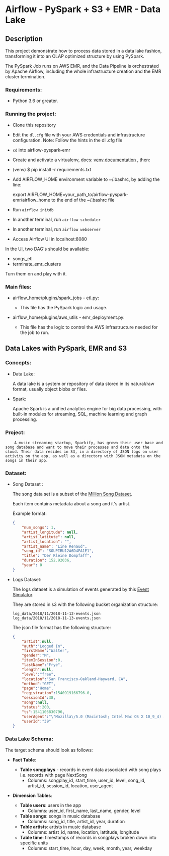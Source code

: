 
# Airflow - PySpark + S3 + EMR - Data Lake  

## Description
This project demonstrate how to process data stored in a data lake fashion, transforming it into an OLAP optimized structure by using PySpark. 

The PySpark Job runs on AWS EMR, and the Data Pipeline is orchestrated by Apache Airflow, including the whole infrastructure creation and the EMR cluster termination.

 ### Requirements:

 - Python 3.6 or greater.

 
### Running the project:  
 -  Clone this repository
 - Edit the `dl.cfg` file with your AWS credentials and infrastructure configuration. Note: Follow the hints in the dl .cfg file
 -  `cd` into airflow-pyspark-emr
 - Create and activate a virtualenv, docs: [venv documentation](https://docs.python.org/3/library/venv.html)   , then:
 - (venv) $ pip install -r requirements.txt
 - Add AIRFLOW_HOME environment variable to ~/.bashrc, by adding the line:										

    export AIRFLOW_HOME=your_path_to/airflow-pyspark-emr/airflow_home
    to the end of the ~/.bashrc file

 -  Run `airflow initdb`
 -  In another terminal, run `airflow scheduler`
 - In another terminal, run `airflow webserver`
 - Access Airflow UI in localhost:8080

In the UI, two DAG's should be available: 

 - songs_etl
 - terminate_emr_clusters

Turn them on and play with it.

### Main files:
 - airflow_home/plugins/spark_jobs - etl.py:
 
     - This file has the PySpark logic and usage.
 
 - airflow_home/plugins/aws_utils - emr_deployment.py:
 
    - This file has the logic to control the AWS infrastructure needed for the job to run.


## Data Lakes with PySpark, EMR and S3

### Concepts:

- Data Lake:

    A data lake is a system or repository of data stored in its natural/raw format, usually object blobs or files.
    
- Spark:

    Apache Spark is a unified analytics engine for big data processing, with built-in modules for streaming, SQL, machine learning and graph processing.

### Project:

        A music streaming startup, Sparkify, has grown their user base and song database and want to move their processes and data onto the cloud. Their data resides in S3, in a directory of JSON logs on user activity on the app, as well as a directory with JSON metadata on the songs in their app.

### Dataset:
- Song Dataset :
    
    The song data set is a subset of the [Million Song Dataset](https://labrosa.ee.columbia.edu/millionsong/).

    Each item contains metadata about a song and it's artist.

    Example format:

    ``` json
    {
        "num_songs": 1, 
        "artist_longitude": null,
        "artist_latitute": null,
        "artist_location": "", 
        "artist_name": "Line Renaud", 
        "song_id": "SOUPIRU12A6D4FA1E1", 
        "title": "Der Kleine Dompfaff", 
        "duration": 152.92036, 
        "year": 0
    }
    ```

- Logs Dataset:

    The logs dataset is a simulation of events generated by this [Event Simulator](https://github.com/Interana/eventsim).

    They are stored in s3 with the following bucket organization structure:

    ``` 
    log_data/2018/11/2018-11-12-events.json
    log_data/2018/11/2018-11-13-events.json
    ```
    
    The json file format has the following structure:

    ``` json
    {
        "artist":null,
        "auth":"Logged In",
        "firstName":"Walter",
        "gender":"M",
        "itemInSession":0,
        "lastName":"Frye",
        "length":null,
        "level":"free",
        "location":"San Francisco-Oakland-Hayward, CA",
        "method":"GET",
        "page":"Home",
        "registration":1540919166796.0,
        "sessionId":38,
        "song":null,
        "status":200,
        "ts":1541105830796,
        "userAgent":"\"Mozilla\/5.0 (Macintosh; Intel Mac OS X 10_9_4) AppleWebKit\/537.36 (KHTML, like Gecko) Chrome\/36.0.1985.143 Safari\/537.36\"",
        "userId":"39"
    }
    ```

### Data Lake Schema:

The target schema should look as follows:

- **Fact Table**:
    - **Table songplays** - records in event data associated with song plays i.e. records with page NextSong
        - Columns: songplay_id, start_time, user_id, level, song_id, artist_id, session_id, location, user_agent

- **Dimension Tables**:
    - **Table users**: users in the app
        - Columns: user_id, first_name, last_name, gender, level
    - **Table songs**: songs in music database
        - Columns: song_id, title, artist_id, year, duration
    - **Table artists**: artists in music database
        - Columns: artist_id, name, location, lattitude, longitude
    - **Table time**: timestamps of records in songplays broken down into specific units
        - Columns: start_time, hour, day, week, month, year, weekday